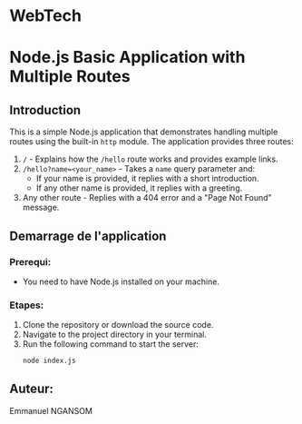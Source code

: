 # WebTech

# Node.js Basic Application with Multiple Routes

## Introduction
This is a simple Node.js application that demonstrates handling multiple routes using the built-in `http` module. The application provides three routes:

1. `/` - Explains how the `/hello` route works and provides example links.
2. `/hello?name=<your_name>` - Takes a `name` query parameter and:
   - If your name is provided, it replies with a short introduction.
   - If any other name is provided, it replies with a greeting.
3. Any other route - Replies with a 404 error and a "Page Not Found" message.

## Demarrage de l'application

### Prerequi:
- You need to have Node.js installed on your machine.

### Etapes:
1. Clone the repository or download the source code.
2. Navigate to the project directory in your terminal.
3. Run the following command to start the server:
   ```bash
   node index.js

## Auteur:
Emmanuel NGANSOM

